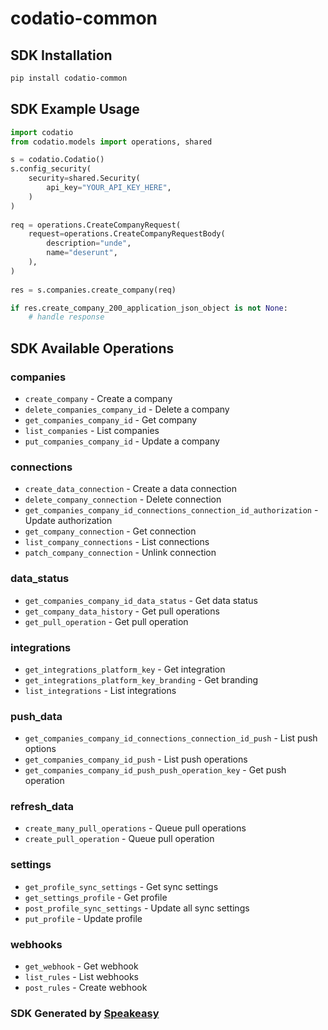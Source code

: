 # codatio-common

<!-- Start SDK Installation -->
## SDK Installation

```bash
pip install codatio-common
```
<!-- End SDK Installation -->

## SDK Example Usage
<!-- Start SDK Example Usage -->
```python
import codatio
from codatio.models import operations, shared

s = codatio.Codatio()
s.config_security(
    security=shared.Security(
        api_key="YOUR_API_KEY_HERE",
    )
)
   
req = operations.CreateCompanyRequest(
    request=operations.CreateCompanyRequestBody(
        description="unde",
        name="deserunt",
    ),
)
    
res = s.companies.create_company(req)

if res.create_company_200_application_json_object is not None:
    # handle response
```
<!-- End SDK Example Usage -->

<!-- Start SDK Available Operations -->
## SDK Available Operations


### companies

* `create_company` - Create a company
* `delete_companies_company_id` - Delete a company
* `get_companies_company_id` - Get company
* `list_companies` - List companies
* `put_companies_company_id` - Update a company

### connections

* `create_data_connection` - Create a data connection
* `delete_company_connection` - Delete connection
* `get_companies_company_id_connections_connection_id_authorization` - Update authorization
* `get_company_connection` - Get connection
* `list_company_connections` - List connections
* `patch_company_connection` - Unlink connection

### data_status

* `get_companies_company_id_data_status` - Get data status
* `get_company_data_history` - Get pull operations
* `get_pull_operation` - Get pull operation

### integrations

* `get_integrations_platform_key` - Get integration
* `get_integrations_platform_key_branding` - Get branding
* `list_integrations` - List integrations

### push_data

* `get_companies_company_id_connections_connection_id_push` - List push options
* `get_companies_company_id_push` - List push operations
* `get_companies_company_id_push_push_operation_key` - Get push operation

### refresh_data

* `create_many_pull_operations` - Queue pull operations
* `create_pull_operation` - Queue pull operation

### settings

* `get_profile_sync_settings` - Get sync settings
* `get_settings_profile` - Get profile
* `post_profile_sync_settings` - Update all sync settings
* `put_profile` - Update profile

### webhooks

* `get_webhook` - Get webhook
* `list_rules` - List webhooks
* `post_rules` - Create webhook
<!-- End SDK Available Operations -->

### SDK Generated by [Speakeasy](https://docs.speakeasyapi.dev/docs/using-speakeasy/client-sdks)
